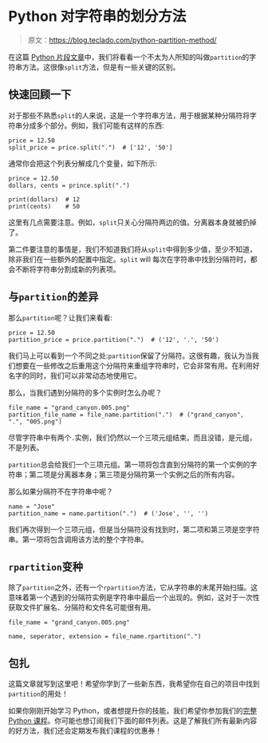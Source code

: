 # Python 对字符串的划分方法

> 原文：<https://blog.teclado.com/python-partition-method/>

在这篇 [Python 片段文章](https://blog.teclado.com/tag/python-snippets/)中，我们将看看一个不太为人所知的叫做`partition`的字符串方法。这很像`split`方法，但是有一些关键的区别。

## 快速回顾一下

对于那些不熟悉`split`的人来说，这是一个字符串方法，用于根据某种分隔符将字符串分成多个部分。例如，我们可能有这样的东西:

```
price = 12.50
split_price = price.split(".")  # ['12', '50'] 
```

通常你会把这个列表分解成几个变量，如下所示:

```
prince = 12.50
dollars, cents = prince.split(".")

print(dollars)  # 12
print(cents)    # 50 
```

这里有几点需要注意。例如，`split`只关心分隔符两边的值。分离器本身就被扔掉了。

第二件要注意的事情是，我们不知道我们将从`split`中得到多少值，至少不知道，除非我们在一些额外的配置中指定。`split` will 每次在字符串中找到分隔符时，都会不断将字符串分割成新的列表项。

## 与`partition`的差异

那么`partition`呢？让我们来看看:

```
price = 12.50
partition_price = price.partition(".")  # ('12', '.', '50') 
```

我们马上可以看到一个不同之处:`partition`保留了分隔符。这很有趣，我认为当我们想要在一些修改之后重用这个分隔符来重组字符串时，它会非常有用。在利用好名字的同时，我们可以非常动态地使用它。

那么，当我们遇到分隔符的多个实例时怎么办呢？

```
file_name = "grand_canyon.005.png"
partition_file_name = file_name.partition(".")  # ("grand_canyon", ".", "005.png") 
```

尽管字符串中有两个`.`实例，我们仍然以一个三项元组结束。而且没错，是元组，不是列表。

`partition`总会给我们一个三项元组。第一项将包含直到分隔符的第一个实例的字符串；第二项是分离器本身；第三项是分隔符第一个实例之后的所有内容。

那么如果分隔符不在字符串中呢？

```
name = "Jose"
partition_name = name.partition(".")  # ('Jose', '', '') 
```

我们再次得到一个三项元组，但是当分隔符没有找到时，第二项和第三项是空字符串。第一项将包含调用该方法的整个字符串。

## `rpartition`变种

除了`partition`之外，还有一个`rpartition`方法，它从字符串的末尾开始扫描。这意味着第一个遇到的分隔符实例是字符串中最后一个出现的。例如，这对于一次性获取文件扩展名、分隔符和文件名可能很有用。

```
file_name = "grand_canyon.005.png"

name, seperator, extension = file_name.rpartition(".") 
```

## 包扎

这篇文章就写到这里吧！希望你学到了一些新东西，我希望你在自己的项目中找到`partition`的用处！

如果你刚刚开始学习 Python，或者想提升你的技能，我们希望你参加我们的[完整 Python 课程](https://www.udemy.com/the-complete-python-course/?couponCode=BLOGGER)。你可能也想订阅我们下面的邮件列表。这是了解我们所有最新内容的好方法，我们还会定期发布我们课程的优惠券！